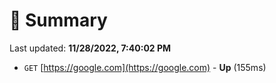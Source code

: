 # 📖 Summary
Last updated: **11/28/2022, 7:40:02 PM**

- `GET` [https://google.com](https://google.com) - **Up** (155ms)
